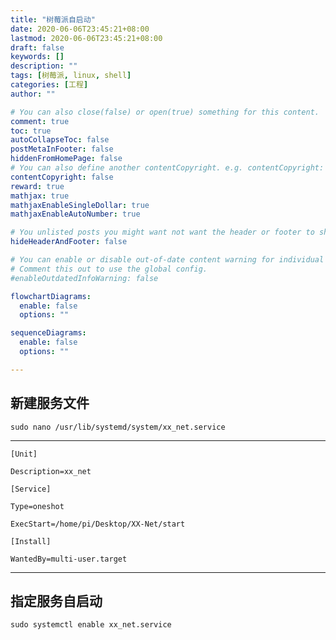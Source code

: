 ```yaml
---
title: "树莓派自启动"
date: 2020-06-06T23:45:21+08:00
lastmod: 2020-06-06T23:45:21+08:00
draft: false
keywords: []
description: ""
tags: [树莓派, linux, shell]
categories: [工程]
author: ""

# You can also close(false) or open(true) something for this content.
comment: true
toc: true
autoCollapseToc: false
postMetaInFooter: false
hiddenFromHomePage: false
# You can also define another contentCopyright. e.g. contentCopyright: "This is another copyright."
contentCopyright: false
reward: true
mathjax: true
mathjaxEnableSingleDollar: true
mathjaxEnableAutoNumber: true

# You unlisted posts you might want not want the header or footer to show
hideHeaderAndFooter: false

# You can enable or disable out-of-date content warning for individual post.
# Comment this out to use the global config.
#enableOutdatedInfoWarning: false

flowchartDiagrams:
  enable: false
  options: ""

sequenceDiagrams: 
  enable: false
  options: ""

---
```

## 新建服务文件
```shell
sudo nano /usr/lib/systemd/system/xx_net.service
```
---------------------------------------

```shell
[Unit]

Description=xx_net

[Service]

Type=oneshot

ExecStart=/home/pi/Desktop/XX-Net/start

[Install]

WantedBy=multi-user.target

```
---------------------------------------

## 指定服务自启动
```shell
sudo systemctl enable xx_net.service
```
